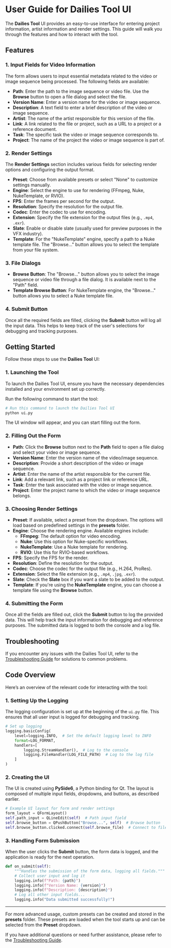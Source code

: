 # User Guide for Dailies Tool UI

The **Dailies Tool** UI provides an easy-to-use interface for entering project information, artist information and render settings. This guide will walk you through the features and how to interact with the tool.

## Features

### 1. **Input Fields for Video Information**
The form allows users to input essential metadata related to the video or image sequence being processed. The following fields are available:

- **Path**: Enter the path to the image sequence or video file. Use the **Browse** button to open a file dialog and select the file.
- **Version Name**: Enter a version name for the video or image sequence.
- **Description**: A text field to enter a brief description of the video or image sequence.
- **Artist**: The name of the artist responsible for this version of the file.
- **Link**: A link related to the file or project, such as a URL to a project or a reference document.
- **Task**: The specific task the video or image sequence corresponds to.
- **Project**: The name of the project the video or image sequence is part of.

### 2. **Render Settings**
The **Render Settings** section includes various fields for selecting render options and configuring the output format.

- **Preset**: Choose from available presets or select "None" to customize settings manually.
- **Engine**: Select the engine to use for rendering (FFmpeg, Nuke, NukeTemplate, or RVIO).
- **FPS**: Enter the frames per second for the output.
- **Resolution**: Specify the resolution for the output file.
- **Codec**: Enter the codec to use for encoding.
- **Extension**: Specify the file extension for the output files (e.g., `.mp4`, `.exr`).
- **Slate**: Enable or disable slate (usually used for preview purposes in the VFX industry).
- **Template**: For the "NukeTemplate" engine, specify a path to a Nuke template file. The "Browse..." button allows you to select the template from your file system.

### 3. **File Dialogs**
- **Browse Button**: The "Browse..." button allows you to select the image sequence or video file through a file dialog. It is available next to the "Path" field.
- **Template Browse Button**: For NukeTemplate engine, the "Browse..." button allows you to select a Nuke template file.

### 4. **Submit Button**
Once all the required fields are filled, clicking the **Submit** button will log all the input data. This helps to keep track of the user's selections for debugging and tracking purposes.

## Getting Started

Follow these steps to use the **Dailies Tool** UI:

### 1. **Launching the Tool**
To launch the Dailies Tool UI, ensure you have the necessary dependencies installed and your environment set up correctly.

Run the following command to start the tool:

```bash
# Run this command to launch the Dailies Tool UI
python ui.py
```

The UI window will appear, and you can start filling out the form.

### 2. **Filling Out the Form**

- **Path**: Click the **Browse** button next to the **Path** field to open a file dialog and select your video or image sequence.
- **Version Name**: Enter the version name of the video/image sequence.
- **Description**: Provide a short description of the video or image sequence.
- **Artist**: Enter the name of the artist responsible for the current file.
- **Link**: Add a relevant link, such as a project link or reference URL.
- **Task**: Enter the task associated with the video or image sequence.
- **Project**: Enter the project name to which the video or image sequence belongs.

### 3. **Choosing Render Settings**

- **Preset**: If available, select a preset from the dropdown. The options will load based on predefined settings in the **presets** folder.
- **Engine**: Choose the rendering engine. Available engines include:
  - **FFmpeg**: The default option for video encoding.
  - **Nuke**: Use this option for Nuke-specific workflows.
  - **NukeTemplate**: Use a Nuke template for rendering.
  - **RVIO**: Use this for RVIO-based workflows.
- **FPS**: Specify the FPS for the render.
- **Resolution**: Define the resolution for the output.
- **Codec**: Choose the codec for the output file (e.g., H.264, ProRes).
- **Extension**: Select the file extension (e.g., `.mp4`, `.jpg`, `.exr`).
- **Slate**: Check the **Slate** box if you want a slate to be added to the output.
- **Template**: If you're using the **NukeTemplate** engine, you can choose a template file using the **Browse** button.

### 4. **Submitting the Form**

Once all the fields are filled out, click the **Submit** button to log the provided data. This will help track the input information for debugging and reference purposes. The submitted data is logged to both the console and a log file.

## Troubleshooting

If you encounter any issues with the Dailies Tool UI, refer to the [Troubleshooting Guide](troubleshooting.md) for solutions to common problems.

## Code Overview

Here’s an overview of the relevant code for interacting with the tool:

### 1. **Setting Up the Logging**
The logging configuration is set up at the beginning of the `ui.py` file. This ensures that all user input is logged for debugging and tracking.

```python
# Set up logging
logging.basicConfig(
    level=logging.INFO,  # Set the default logging level to INFO
    format=LOG_FORMAT,
    handlers=[
        logging.StreamHandler(),  # Log to the console
        logging.FileHandler(LOG_FILE_PATH)  # Log to the log file
    ]
)
```

### 2. **Creating the UI**
The UI is created using **PySide6**, a Python binding for Qt. The layout is composed of multiple input fields, dropdowns, and buttons, as described earlier.

```python
# Example UI layout for form and render settings
form_layout = QFormLayout()
self.path_input = QLineEdit(self)  # Path input field
self.browse_button = QPushButton("Browse...", self)  # Browse button
self.browse_button.clicked.connect(self.browse_file)  # Connect to file dialog
```

### 3. **Handling Form Submission**
When the user clicks the **Submit** button, the form data is logged, and the application is ready for the next operation.

```python
def on_submit(self):
    """Handles the submission of the form data, logging all fields."""
    # Collect user input and log it
    logging.info(f"Path: {path}")
    logging.info(f"Version Name: {version}")
    logging.info(f"Description: {description}")
    # Log all other input fields...
    logging.info("Data submitted successfully!")
```

---

For more advanced usage, custom presets can be created and stored in the **presets** folder. These presets are loaded when the tool starts up and can be selected from the **Preset** dropdown.

If you have additional questions or need further assistance, please refer to the [Troubleshooting Guide](troubleshooting.md).
